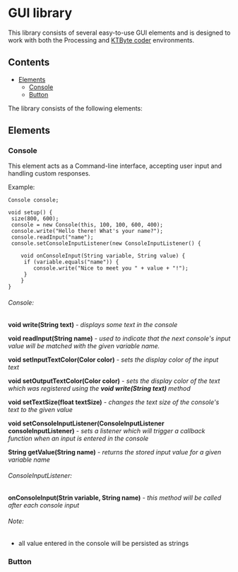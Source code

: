 # GUI library

This library consists of several easy-to-use GUI elements and is designed to work with both the Processing and [KTByte coder](https://www.ktbyte.com/coder) environments.

## Contents
  * [Elements](#elements)
     * [Console](#console)
     * [Button](#button)

The library consists of the following elements:

## <a name="#elements"></a> Elements

### <a name="#console"></a> Console

This element acts as a Command-line interface, accepting user input and handling custom responses. 

Example:
```
Console console;

void setup() {
 size(800, 600);
 console = new Console(this, 100, 100, 600, 400);
 console.write("Hello there! What's your name?");
 console.readInput("name");
 console.setConsoleInputListener(new ConsoleInputListener() {

    void onConsoleInput(String variable, String value) {
     if (variable.equals("name")) {
        console.write("Nice to meet you " + value + "!");
     }
    }
}
```

###### Console:

**void write(String text)** - *displays some text in the console*

**void readInput(String name)** - *used to indicate that the next console's input value will be matched with the given variable name.*

**void setInputTextColor(Color color)** - *sets the display color of the input text*

**void setOutputTextColor(Color color)** - *sets the display color of the text which was registered using the **void write(String text)** method*

**void setTextSize(float textSize)** - *changes the text size of the console's text to the given value*

**void setConsoleInputListener(ConsoleInputListener consoleInputListener)** - *sets a listener which will trigger a callback function when an input is entered in the console*

**String getValue(String name)** - *returns the stored input value for a given variable name*


###### ConsoleInputListener:

**onConsoleInput(Strin variable, String name)** - *this method will be called after each console input*



###### Note:
- all value entered in the console will be persisted as strings
### <a name="#button"></a> Button
